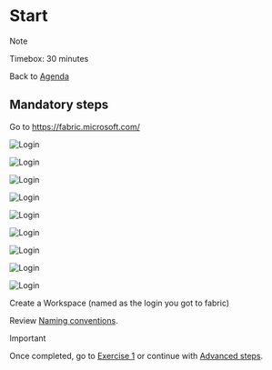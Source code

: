 # Start
> [!NOTE]
> Timebox: 30 minutes
> 
> Back to [Agenda](./../README.md#agenda)


## Mandatory steps

Go to https://fabric.microsoft.com/

![Login](../media/start/1.jpg)

![Login](../media/start/2.jpg)

[//]: # (![Login]&#40;../media/start/3.jpg&#41;)
![Login](../media/start/9.jpg)

![Login](../media/start/10.jpg)

![Login](../media/start/4.jpg)

![Login](../media/start/5.jpg)

![Login](../media/start/6.jpg)

![Login](../media/start/7.jpg)

![Login](../media/start/8.jpg)

Create a Workspace (named as the login you got to fabric)


Review [Naming conventions](./../README.md#naming-conventions).


> [!IMPORTANT]
> Once completed, go to [Exercise 1](./../exercise-1/exercise-1.md) or continue with [Advanced steps](./../extra/extra.md).
